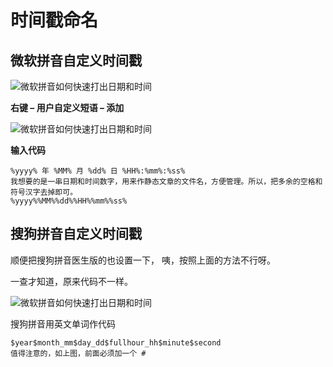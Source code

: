 # 时间戳命名


## 微软拼音自定义时间戳

![微软拼音如何快速打出日期和时间](https://oss.sssmoe.com/wp-content/uploads/2024/09/20240907041735472.png)



**右键 – 用户自定义短语 – 添加**

![微软拼音如何快速打出日期和时间](https://oss.sssmoe.com/wp-content/uploads/2024/09/20240907041842583.png)

**输入代码**

```
%yyyy% 年 %MM% 月 %dd% 日 %HH%:%mm%:%ss%
我想要的是一串日期和时间数字，用来作静态文章的文件名，方便管理。所以，把多余的空格和符号汉字去掉即可。
%yyyy%%MM%%dd%%HH%%mm%%ss%
```

## 搜狗拼音自定义时间戳

顺便把搜狗拼音医生版的也设置一下， 咦，按照上面的方法不行呀。

一查才知道，原来代码不一样。

![微软拼音如何快速打出日期和时间](https://oss.sssmoe.com/wp-content/uploads/2024/09/20240907044545908.png)

搜狗拼音用英文单词作代码

```
$year$month_mm$day_dd$fullhour_hh$minute$second
值得注意的，如上图，前面必须加一个 # 
```


